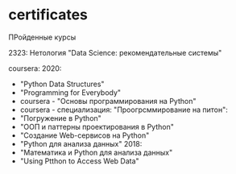 # certificates
ПРойденные курсы

 
2323:
Нетология "Data Science:  рекомендательные системы"

coursera:
2020:
  - "Python Data Structures"
  - "Programming for Everybody"
  - coursera - "Основы программирования на Python"
  - coursera - специализация: "Проогрсммирование на питон":
  - "Погружение в Python"
  - "ООП и паттерны проектирования в Python"
  - "Создание Web-сервисов на Python"
  - "Python для анализа данных"
2018:
  - "Математика и Python для анализа данных"
  - "Using Ptthon to Access Web Data"
